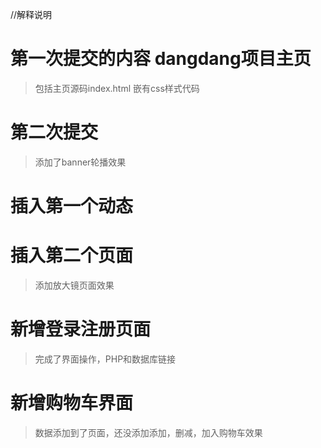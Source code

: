 //解释说明

# 第一次提交的内容 dangdang项目主页

>包括主页源码index.html
>嵌有css样式代码

# 第二次提交
>添加了banner轮播效果
# 插入第一个动态

# 插入第二个页面
>添加放大镜页面效果
# 新增登录注册页面
>完成了界面操作，PHP和数据库链接
# 新增购物车界面
>数据添加到了页面，还没添加添加，删减，加入购物车效果